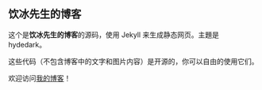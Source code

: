 
## 饮冰先生的博客

这个是**饮冰先生的博客**的源码，使用 Jekyll 来生成静态网页。主題是 hydedark。

这些代码（不包含博客中的文字和图片内容）是开源的，你可以自由的使用它们。

欢迎访问[我的博客](http://myanbin.github.io/)！
